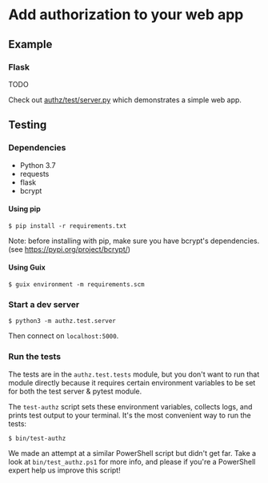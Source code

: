 # Add authorization to your web app

## Example

### Flask

TODO

Check out [authz/test/server.py](authz/test/server.py) which demonstrates a
simple web app.

## Testing

### Dependencies

- Python 3.7
- requests
- flask
- bcrypt

#### Using pip

```sh-session
$ pip install -r requirements.txt
```

Note: before installing with pip, make sure you have bcrypt's dependencies. (see
https://pypi.org/project/bcrypt/)

#### Using Guix

```sh-session
$ guix environment -m requirements.scm
```

### Start a dev server

```sh-session
$ python3 -m authz.test.server
```

Then connect on `localhost:5000`.

### Run the tests

The tests are in the `authz.test.tests` module, but you don't want to run that
module directly because it requires certain environment variables to be set for
both the test server & pytest module.

The `test-authz` script sets these environment variables, collects logs, and
prints test output to your terminal. It's the most convenient way to run the
tests:

```sh-session
$ bin/test-authz
```

We made an attempt at a similar PowerShell script but didn't get far. Take a
look at `bin/test_authz.ps1` for more info, and please if you're a PowerShell
expert help us improve this script!
